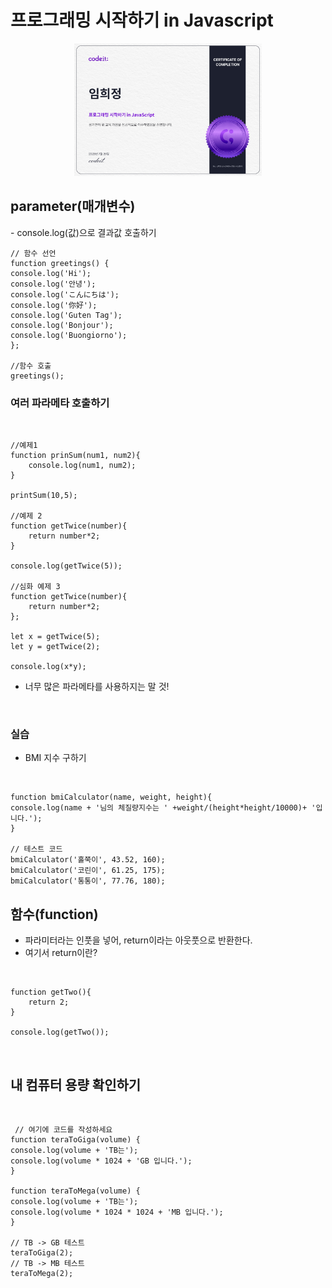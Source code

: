 <h1> 프로그래밍 시작하기 in Javascript </h1>

<p align="center">
<img src="/main/certificates.jpg" style="width:300px">
</p> 

<h2> parameter(매개변수) </h2>
- console.log(값)으로 결과값 호출하기

</br>
    
    // 함수 선언
    function greetings() {
    console.log('Hi');
    console.log('안녕');
    console.log('こんにちは');
    console.log('你好');
    console.log('Guten Tag');
    console.log('Bonjour');
    console.log('Buongiorno');
    };

    //함수 호출
    greetings();

<h3>여러 파라메타 호출하기 </h3>

</br>

    //예제1
    function prinSum(num1, num2){
        console.log(num1, num2);
    }

    printSum(10,5);

    //예제 2
    function getTwice(number){
        return number*2;
    }   

    console.log(getTwice(5));

    //심화 예제 3
    function getTwice(number){
        return number*2;
    };

    let x = getTwice(5);
    let y = getTwice(2);

    console.log(x*y);

- 너무 많은 파라메타를 사용하지는 말 것!
</br>

<h3>실습</h3>

- BMI 지수 구하기

</br>

    function bmiCalculator(name, weight, height){
    console.log(name + '님의 체질량지수는 ' +weight/(height*height/10000)+ '입니다.');
    }

    // 테스트 코드
    bmiCalculator('홀쭉이', 43.52, 160);
    bmiCalculator('코린이', 61.25, 175);
    bmiCalculator('통통이', 77.76, 180);


<h2> 함수(function) </h2>

- 파라미터라는 인풋을 넣어, return이라는 아웃풋으로 반환한다.
- 여기서 return이란?

</br>

    function getTwo(){
        return 2;
    }

    console.log(getTwo());

</br>

<h2>내 컴퓨터 용량 확인하기 </h2>
</br>

     // 여기에 코드를 작성하세요
    function teraToGiga(volume) {
    console.log(volume + 'TB는');
    console.log(volume * 1024 + 'GB 입니다.');
    }

    function teraToMega(volume) {
    console.log(volume + 'TB는');
    console.log(volume * 1024 * 1024 + 'MB 입니다.');
    }

    // TB -> GB 테스트
    teraToGiga(2);
    // TB -> MB 테스트
    teraToMega(2);
 
